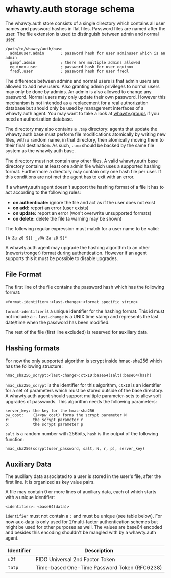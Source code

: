 # whawty.auth storage schema

The whawty.auth store consists of a single directory which contains all
user names and password hashes in flat files. Password files are named
after the user. The file extension is used to distinguish between admin
and normal user.

    /path/to/whawty/auth/base
      adminuser.admin       ; password hash for user adminuser which is an admin
      gimpf.admin           ; there are multiple admins allowed
      equinox.user          ; password hash for user equinox
      fredl.user            ; password hash for user fredl

The difference between admins and normal users is that admin users are
allowed to add new users. Also granting admin privileges to normal users
may only be done by admins. An admin is also allowed to change any password.
Normal users may only update their own password.
However this mechanism is not intended as a replacement for a real authorization
database but should only be used by management interfaces of a whawty.auth agent.
You may want to take a look at [whawty.groups](https://github.com/whawty/groups)
if you need an authorization database.

The directory may also contains a `.tmp` directory: agents that update
the whawty.auth base must perform file modifications atomically by
writing new files, with a random name, in that directory, then
atomically moving them to their final destination.  As such, `.tmp`
should be backed by the same file system as the whawty.auth base.

The directory must not contain any other files. A valid whawty.auth base
directory contains at least one admin file which uses a supported hashing
format.
Furthermore a directory may contain only one hash file per user.
If this conditions are not met the agent has to exit with an error.

If a whawty.auth agent doesn't support the hashing format of a file it has
to act according to the following rules:

- **on authenticate:** ignore the file and act as if the user does not exist
- **on add:** report an error (user exists)
- **on update:** report an error (won't overwrite unsupported formats)
- **on delete:** delete the file (a warning may be shown)

The following regular expression must match for a user name to be valid:

    [A-Za-z0-9][-_.@A-Za-z0-9]*

A whawty.auth agent may upgrade the hashing algorithm to an other (newer/stronger)
format during authentication.
However if an agent supports this it must be possible to disable upgrades.


## File Format

The first line of the file contains the password hash which has the following format:

    <format-identifier>:<last-change>:<format specific string>

`format-identifier` is a unique identifier for the hashing format. This id must
not include a `:`. `last-change` is a UNIX time stamp and represents the last
date/time when the password has been modified.

The rest of the file (first line excluded) is reserved for auxiliary data.


## Hashing formats

For now the only supported algorithm is scrypt inside hmac-sha256 which has the
following structure:

    hmac_sha256_scrypt:<last-change>:ctxID:base64(salt):base64(hash)

`hmac_sha256_scrypt` is the identifier for this algorithm, `ctxID` is an
identifier for a set of parameters which must be stored outside of the base
directory. A whawty.auth agent should support multiple parameter-sets to allow
soft upgrades of passwords. This algorithm needs the following parameters:

    server_key: the key for the hmac-sha256
    pw_cost:    (1<<pw_cost) forms the scrypt parameter N
    r:          the scrypt parameter r
    p:          the scrypt parameter p

`salt` is a random number with 256bits, `hash` is the output of the following
function:

    hmac_sha256(scrypt(user_password, salt, N, r, p), server_key)


## Auxiliary Data

The auxiliary data associated to a user is stored in the user's file, after the
first line.  It is organized as key value pairs.

A file may contain 0 or more lines of auxiliary data,
each of which starts with a unique identifier:

    <identifier>: <base64(data)>

`identifier` must not contain a `:` and must be unique (see table below). For now
aux-data is only used for 2/multi-factor authentication schemes but might be used
for other purposes as well. The values are base64 encoded and besides this encoding
shouldn't be mangled with by a whawty.auth agent.


| Identifier | Description                                  |
|------------|----------------------------------------------|
| `u2f`      | FIDO Universal 2nd Factor Token              |
| `totp`     | Time-based One-Time Password Token (RFC6238) |
